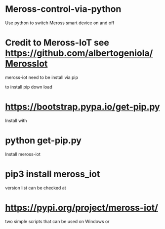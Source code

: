 # Meross-control-via-python
Use python to switch Meross smart device on and off

# Credit to Meross-IoT see https://github.com/albertogeniola/MerossIot
meross-iot need to be install via pip

to install pip down load
# https://bootstrap.pypa.io/get-pip.py 
Install with
# python get-pip.py

Install meross-iot
# pip3 install meross_iot

version list can be checked at
# https://pypi.org/project/meross-iot/

two simple scripts that can be used on Windows or 
